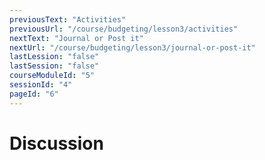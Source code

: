 ```yaml
---
previousText: "Activities"
previousUrl: "/course/budgeting/lesson3/activities"
nextText: "Journal or Post it"
nextUrl: "/course/budgeting/lesson3/journal-or-post-it"
lastLession: "false"
lastSession: "false"
courseModuleId: "5"
sessionId: "4"
pageId: "6"
---
```



# Discussion